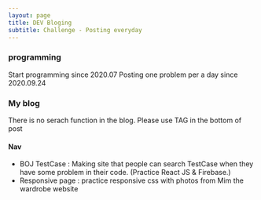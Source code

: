 ```yaml
---
layout: page
title: DEV Bloging
subtitle: Challenge - Posting everyday
---
```


### programming

Start programming since 2020.07
Posting one problem per a day since 2020.09.24

### My blog

There is no serach function in the blog.
Please use TAG in the bottom of post

#### Nav

- BOJ TestCase : Making site that people can search TestCase when they have some problem in their code. (Practice React JS & Firebase.)
- Responsive page : practice responsive css with photos from Mim the wardrobe website
